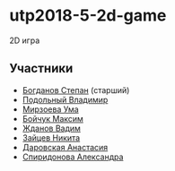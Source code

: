 # utp2018-5-2d-game
2D игра
## Участники
* [Богданов Степан](https://github.com/StepanBog) (старший)
* [Подольный Владимир](https://github.com/Podolnyy0) 
* [Мирзоева Ума](https://github.com/Mirzoeva) 
* [Бойчук Максим](https://github.com/MaxBoych) 
* [Жданов Вадим](https://github.com/Zdvadim)
* [Зайцев Никита](https://github.com/Nikitunn)
* [Даровская Анастасия](https://github.com/januszlv)
* [Спиридонова Александра](https://github.com/saskamegaprogrammist)
